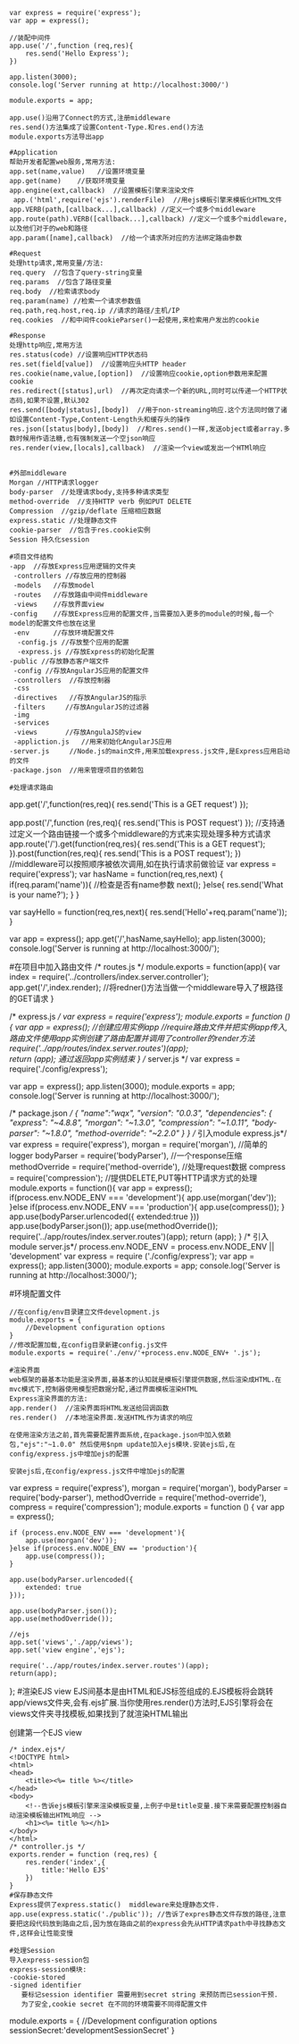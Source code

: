 ```
var express = require('express');
var app = express();

//装配中间件
app.use('/',function (req,res){
	res.send('Hello Express');
})

app.listen(3000);
console.log('Server running at http://localhost:3000/')

module.exports = app;

app.use()沿用了Connect的方式,注册middleware
res.send()方法集成了设置Content-Type.和res.end()方法
module.exports方法导出app

#Application
帮助开发者配置web服务,常用方法:
app.set(name,value)   //设置环境变量
app.get(name)    //获取环境变量
app.engine(ext,callback)  //设置模板引擎来渲染文件
 app.('html',require('ejs').renderFile)  //用ejs模板引擎来模板化HTML文件
app.VERB(path,[callback...],callback) //定义一个或多个middleware
app.route(path).VERB([callback...],callback) //定义一个或多个middleware,以及他们对于的web和路径
app.param([name],callback)  //给一个请求所对应的方法绑定路由参数

#Request
处理http请求,常用变量/方法:
req.query  //包含了query-string变量
req.params  //包含了路径变量
req.body  //检索请求body
req.param(name) //检索一个请求参数值
req.path,req.host,req.ip //请求的路径/主机/IP
req.cookies  //和中间件cookieParser()一起使用,来检索用户发出的cookie

#Response
处理http响应,常用方法
res.status(code) //设置响应HTTP状态码
res.set(field[value])  //设置响应头HTTP header
res.cookie(name,value,[option])  //设置响应cookie,option参数用来配置cookie
res.redirect([status],url)  //再次定向请求一个新的URL,同时可以传递一个HTTP状态码,如果不设置,默认302
res.send([body|status],[body])  //用于non-streaming响应.这个方法同时做了诸如设置Content-Type,Content-Length头和缓存头的操作
res.json([status|body],[body])  //和res.send()一样,发送object或者array.多数时候用作语法糖,也有强制发送一个空json响应
res.render(view,[locals],callback)  //渲染一个view或发出一个HTMl响应


#外部middleware
Morgan //HTTP请求logger
body-parser  //处理请求body,支持多种请求类型
method-override  //支持HTTP verb 例如PUT DELETE
Compression  //gzip/deflate 压缩相应数据
express.static //处理静态文件
cookie-parser  //包含于res.cookie实例
Session 持久化session

#项目文件结构
-app  //存放Express应用逻辑的文件夹
 -controllers //存放应用的控制器
 -models   //存放model
 -routes   //存放路由中间件middleware
 -views    //存放界面view
-config    //存放Express应用的配置文件,当需要加入更多的module的时候,每一个model的配置文件也放在这里
 -env      //存放环境配置文件
  -config.js //存放整个应用的配置
  -express.js //存放Express的初始化配置
-public //存放静态客户端文件
 -config //存放AngularJS应用的配置文件
 -controllers  //存放控制器
 -css
 -directives   //存放AngularJS的指示
 -filters     //存放AngularJS的过滤器
 -img
 -services
 -views       //存放AngulaJS的view
 -appliction.js   //用来初始化AngularJS应用
-server.js     //Node.js的main文件,用来加载express.js文件,是Express应用启动的文件
-package.json  //用来管理项目的依赖包

#处理请求路由
```
app.get('/',function(res,req){
	res.send('This is a GET request')
});

app.post('/',function (res,req){
	res.send('This is POST request')
});
//支持通过定义一个路由链接一个或多个middleware的方式来实现处理多种方式请求
app.route('/').get(function(req,res){
	res.send('This is a GET request');
}).post(function(res,req){
	res.send('This is a POST request');
})
//middleware可以按照顺序被依次调用,如在执行请求前做验证
var express = require('express');
var hasName = function(req,res,next) {
	if(req.param('name')){  //检查是否有name参数
		next();
	}else{
 		res.send('What is your name?');
	}
}

var sayHello = function(req,res,next){
	res.send('Hello'+req.param('name'));
}

var app = express();
app.get('/',hasName,sayHello);
app.listen(3000);
console.log('Server is running at http://localhost:3000/');

#在项目中加入路由文件
/* routes.js */
module.exports = function(app){
	var index =  require('../controllers/index.server.controller');
	app.get('/',index.render);  //将redner()方法当做一个middleware导入了根路径的GET请求
}

/* express.js */
var express = require('express');
module.exports = function (){
	var app = express();  //创建应用实例app
	//require路由文件并把实例app传入,路由文件使用app实例创建了路由配置并调用了controller的render方法
	require('../app/routes/index.server.routes')(app);  
	return (app);  通过返回app实例结束
}
/* server.js */
var express = require('./config/express');

var app = express();
app.listen(3000);
module.exports = app;
console.log('Server is running at http://localhost:3000/');

/* package.json */
{
	"name":"wqx",
	"version": "0.0.3",
     "dependencies": {
       "express": "~4.8.8",
       "morgan": "~1.3.0",
       "compression": "~1.0.11",
       "body-parser": "~1.8.0",
       "method-override": "~2.2.0"
    } 
} 
/* 引入module express.js*/
var express = require('express'),
	morgan = require('morgan'),    //简单的logger
	bodyParser = require('bodyParser'),  //一个response压缩
	methodOverride = require('method-override'),  //处理request数据
	compress = require('compression');  //提供DELETE,PUT等HTTP请求方式的处理
module.exports = function(){
	var app = express();
	if(process.env.NODE_ENV === 'development'){
		app.use(morgan('dev'));
	}else if(process.env.NODE_ENV === 'production'){
		app.use(compress());
	}
	app.use(bodyParser.urlencoded({
		extended:true
	}))
	app.use(bodyParser.json());
	app.use(methodOverride());
	require('../app/routes/index.server.routes')(app);
	return (app);
}
/* 引入module server.js*/
process.env.NODE_ENV = process.env.NODE_ENV || 'development'
var express = require ('./config/express');
var app = express();
app.listen(3000);
module.exports = app;
console.log('Server is running at http://localhost:3000/');

#环境配置文件
```
//在config/env目录建立文件development.js
module.exports = {
	//Development configuration options
}
//修改配置加载,在config目录新建config.js文件
module.exports = require('./env/'+process.env.NODE_ENV+ '.js');

#渲染界面
web框架的最基本功能是渲染界面,最基本的认知就是模板引擎提供数据,然后渲染成HTML.在mvc模式下,控制器使用模型把数据分配,通过界面模板渲染HTML
Express渲染界面的方法:
app.render()  //渲染界面将HTML发送给回调函数
res.render()  //本地渲染界面.发送HTML作为请求的响应

在使用渲染方法之前,首先需要配置界面系统,在package.json中加入依赖包,"ejs":"~1.0.0" 然后使用$npm update加入ejs模块.安装ejs后,在
config/express.js中增加ejs的配置

安装ejs后,在config/express.js文件中增加ejs的配置
```
var express = require('express'),
    morgan = require('morgan'),
    bodyParser = require('body-parser'),
    methodOverride = require('method-override'),
    compress = require('compression');
module.exports = function () {
    var app = express();

    if (process.env.NODE_ENV === 'development'){
        app.use(morgan('dev'));
    }else if(process.env.NODE_ENV == 'production'){
        app.use(compress());
    }

    app.use(bodyParser.urlencoded({
        extended: true
    }));

    app.use(bodyParser.json());
    app.use(methodOverride());

    //ejs
    app.set('views','./app/views');
    app.set('view engine','ejs');

    require('../app/routes/index.server.routes')(app);
    return(app);
};
#渲染EJS view
EJS间基本是由HTML和EJS标签组成的.EJS模板将会跳转app/views文件夹,会有.ejs扩展.当你使用res.render()方法时,EJS引擎将会在views文件夹寻找模板,如果找到了就渲染HTML输出

创建第一个EJS view 
```
/* index.ejs*/
<!DOCTYPE html>
<html>
<head>
	<title><%= title %></title>
</head>
<body>
	<!--告诉ejs模板引擎来渲染模板变量,上例子中是title变量.接下来需要配置控制器自动渲染模板输出HTML响应 -->
	<h1><%= title %></h1> 
</body>
</html>
/* controller.js */
exports.render = function (req,res) {
	res.render('index',{
		title:'Hello EJS'
	})
}
#保存静态文件
Express提供了express.static()  middleware来处理静态文件.
app.use(express.static('./public')); //告诉了expres静态文件存放的路径,注意要把这段代码放到路由之后,因为放在路由之前的express会先从HTTP请求path中寻找静态文件,这样会让性能变慢

#处理Session
导入express-session包
express-session模块:
-cookie-stored  
-signed identifier
   要标记session identifier 需要用到secret string 来预防而已session干预.
   为了安全,cookie secret 在不同的环境需要不同得配置文件
```
module.exports = {
	//Development configuration options
	sessionSecret:'developmentSessionSecret'
}







